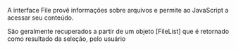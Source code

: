 A interface File provê informações sobre arquivos e permite ao JavaScript a acessar seu conteúdo.

São geralmente recuperados a partir de um objeto [FileList] que é retornado como resultado da seleção, pelo usuário
